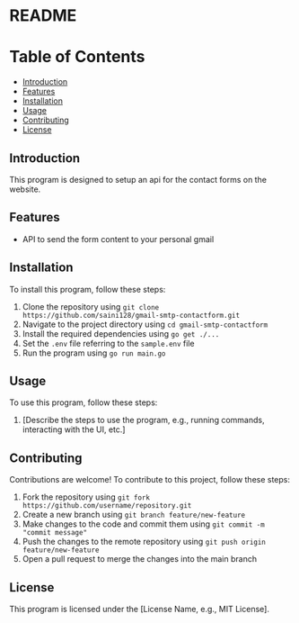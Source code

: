 # README

Table of Contents
=================

* [Introduction](#introduction)
* [Features](#features)
* [Installation](#installation)
* [Usage](#usage)
* [Contributing](#contributing)
* [License](#license)

## Introduction

This program is designed to setup an api for the contact forms on the website.

## Features

* API to send the form content to your personal gmail

## Installation

To install this program, follow these steps:

1. Clone the repository using `git clone https://github.com/saini128/gmail-smtp-contactform.git`
2. Navigate to the project directory using `cd gmail-smtp-contactform`
3. Install the required dependencies using `go get ./...`
4. Set the `.env` file referring to the `sample.env` file
5. Run the program using `go run main.go`

## Usage

To use this program, follow these steps:

1. [Describe the steps to use the program, e.g., running commands, interacting with the UI, etc.]

## Contributing

Contributions are welcome! To contribute to this project, follow these steps:

1. Fork the repository using `git fork https://github.com/username/repository.git`
2. Create a new branch using `git branch feature/new-feature`
3. Make changes to the code and commit them using `git commit -m "commit message"`
4. Push the changes to the remote repository using `git push origin feature/new-feature`
5. Open a pull request to merge the changes into the main branch

## License

This program is licensed under the [License Name, e.g., MIT License].